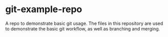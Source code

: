 # git-example-repo
A repo to demonstrate basic git usage. The files in this repository are used to demonstrate the basic git workflow, as well as branching and merging.